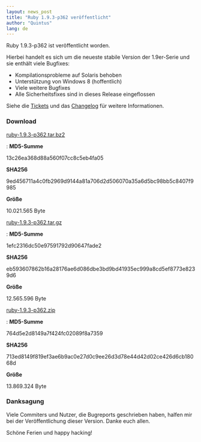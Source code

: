 ```yaml
---
layout: news_post
title: "Ruby 1.9.3-p362 veröffentlicht"
author: "Quintus"
lang: de
---
```


Ruby 1.9.3-p362 ist veröffentlicht worden.

Hierbei handelt es sich um die neueste stabile Version der 1.9er-Serie
und sie enthält viele Bugfixes:

* Kompilationsprobleme auf Solaris behoben
* Unterstützung von Windows 8 (hoffentlich)
* Viele weitere Bugfixes
* Alle Sicherheitsfixes sind in dieses Release eingeflossen

Siehe die [Tickets][1] und das [Changelog][2] für weitere Informationen.

### Download

[ruby-1.9.3-p362.tar.bz2][3]

: **MD5-Summe**

  13c26ea368d88a560f07cc8c5eb4fa05

  **SHA256**

  9ed456711a4c0fb2969d9144a81a706d2d506070a35a6d5bc98bb5c8407f9985

  **Größe**

  10\.021.565 Byte

[ruby-1.9.3-p362.tar.gz][4]

: **MD5-Summe**

  1efc2316dc50e97591792d90647fade2

  **SHA256**

  eb593607862b16a28176ae6d086dbe3bd9bd41935ec999a8cd5ef8773e8239d6

  **Größe**

  12\.565.596 Byte

[ruby-1.9.3-p362.zip][5]

: **MD5-Summe**

  764d5e2d8149a7f424fc02089f8a7359

  **SHA256**

  713ed8149f819ef3ae6b9ac0e27d0c9ee26d3d78e44d42d02ce426d6cb18068d

  **Größe**

  13\.869.324 Byte

### Danksagung

Viele Commiters und Nutzer, die Bugreports geschrieben haben, halfen mir
bei der Veröffentlichung dieser Version. Danke euch allen.

Schöne Ferien und happy hacking!



[1]: https://bugs.ruby-lang.org/projects/ruby-193/issues?set_filter=1&amp;status_id=5
[2]: http://svn.ruby-lang.org/repos/ruby/tags/v1_9_3_362/ChangeLog
[3]: ftp://ftp.ruby-lang.org/pub/ruby/1.9/ruby-1.9.3-p362.tar.bz2
[4]: ftp://ftp.ruby-lang.org/pub/ruby/1.9/ruby-1.9.3-p362.tar.gz
[5]: ftp://ftp.ruby-lang.org/pub/ruby/1.9/ruby-1.9.3-p362.zip
